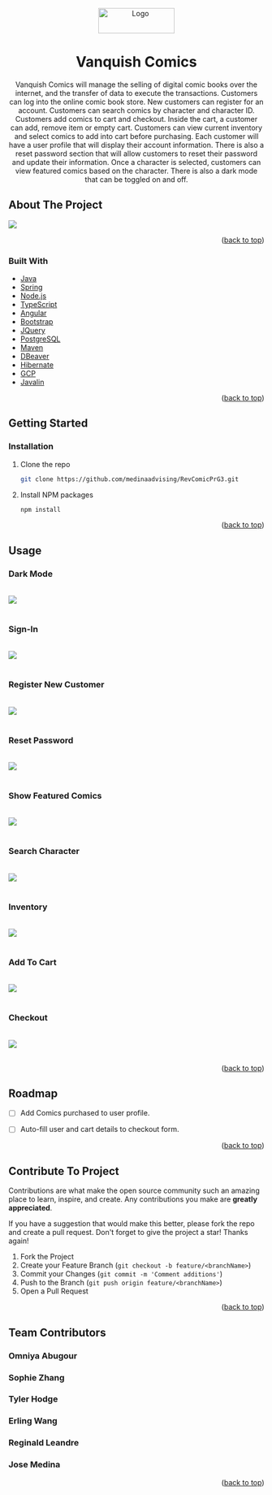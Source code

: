 <div id="top"></div>




<!-- PROJECT LOGO -->
<br />
<div align="center">
  <a href="https://github.com/medinaadvising/RevComicPrG3">
    <img src="./images/Vanquish.png" alt="Logo" width="150" height="50">
  </a>

<h1 align="center">Vanquish Comics</h1>

  <p align="center">
    Vanquish Comics will manage the selling of digital comic books over the internet, and the transfer of data to execute the transactions. Customers can log into the online comic book store. New customers can register for an account. Customers can search comics by character and character ID. Customers add comics to cart and checkout. Inside the cart, a customer can add, remove item or empty cart. Customers can view current inventory and select comics to add into cart before purchasing. Each customer will have a user profile that will display their account information. There is also a reset password section that will allow customers to reset their password and update their information. Once a character is selected, customers can view featured comics based on the character. There is also a dark mode that can be toggled on and off.
    <br />
 
</div>








<!-- ABOUT THE PROJECT -->
## About The Project

<img src="./images/Homepage.png">



<p align="right">(<a href="#top">back to top</a>)</p>



### Built With

* [Java](https://www.oracle.com/java/technologies/java-se-glance.html)
* [Spring](https://spring.io/projects)
* [Node.js](https://nodejs.org/en/)
* [TypeScript](https://www.typescriptlang.org/)
* [Angular](https://angular.io/)
* [Bootstrap](https://getbootstrap.com)
* [JQuery](https://jquery.com)
* [PostgreSQL](https://www.postgresql.org/)
* [Maven](https://mvnrepository.com/)
* [DBeaver](https://dbeaver.io/)
* [Hibernate](https://hibernate.atlassian.net/jira/projects)
* [GCP](https://console.cloud.google.com)
* [Javalin](https://javalin.io/)

<p align="right">(<a href="#top">back to top</a>)</p>



<!-- GETTING STARTED -->
## Getting Started



### Installation


1. Clone the repo
   ```sh
   git clone https://github.com/medinaadvising/RevComicPrG3.git
   ```
2. Install NPM packages
   ```sh
   npm install
   ```


<p align="right">(<a href="#top">back to top</a>)</p>



<!-- USAGE EXAMPLES -->
## Usage

### Dark Mode
<br>
<img src="./images/darkmode.png"><br>
<br>

### Sign-In 
<br>
<img src="./images/signin.png"><br>
<br>

### Register New Customer
<br>
<img src="./images/Register.png"><br>
<br>

### Reset Password
<br>
<img src="./images/reset.png"><br>
<br>

### Show Featured Comics
<br>
<img src="./images/featured.png"><br>
<br>

### Search Character
<br>
<img src="./images/search.png"><br>
<br>

### Inventory
<br>
<img src="./images/Inventory.png"><br>
<br>

### Add To Cart
<br>
<img src="./images/cart.png"><br>
<br>

### Checkout
<br>
<img src="./images/checkout.png"><br>
<br>

<p align="right">(<a href="#top">back to top</a>)</p>



<!-- ROADMAP -->
## Roadmap

- [ ] Add Comics purchased to user profile.
- [ ] Auto-fill user and cart details to checkout form.


<p align="right">(<a href="#top">back to top</a>)</p>



<!-- CONTRIBUTING -->
## Contribute To Project

Contributions are what make the open source community such an amazing place to learn, inspire, and create. Any contributions you make are **greatly appreciated**.

If you have a suggestion that would make this better, please fork the repo and create a pull request.
Don't forget to give the project a star! Thanks again!

1. Fork the Project
2. Create your Feature Branch (`git checkout -b feature/<branchName>`)
3. Commit your Changes (`git commit -m 'Comment additions'`)
4. Push to the Branch (`git push origin feature/<branchName>`)
5. Open a Pull Request

<p align="right">(<a href="#top">back to top</a>)</p>




<!-- CONTACT -->
## Team Contributors 

### Omniya Abugour
### Sophie Zhang
### Tyler Hodge
### Erling Wang
### Reginald Leandre
### Jose Medina


<p align="right">(<a href="#top">back to top</a>)</p>


